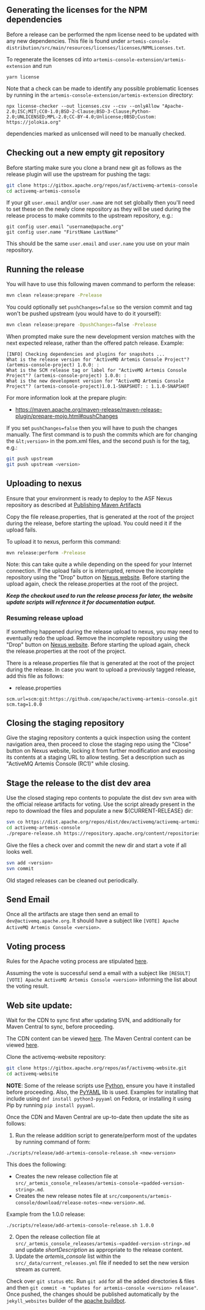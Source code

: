 ## Generating the licenses for the NPM dependencies

Before a release can be performed the npm license need to be updated with any new dependencies. This file is found under `artemis-console-distribution/src/main/resources/licenses/licenses/NPMLicenses.txt`.

To regenerate the licenses cd into `artemis-console-extension/artemis-extension` and run

```shell
yarn license
```

Note that a check can be made to identify any possible problematic licenses by running in the `artemis-console-extension/artemis-extension` directory:

```shell
npx license-checker --out licenses.csv --csv --onlyAllow "Apache-2.0;ISC;MIT;CC0-1.0;BSD-2-Clause;BSD-3-Clause;Python-2.0;UNLICENSED;MPL-2.0;CC-BY-4.0;Unlicense;0BSD;Custom: https://jolokia.org"
```

dependencies marked as unlicensed will need to be manually checked.

## Checking out a new empty git repository

Before starting make sure you clone a brand new git as follows as the release plugin will use the upstream for pushing the tags:

```sh
git clone https://gitbox.apache.org/repos/asf/activemq-artemis-console.git
cd activemq-artemis-console
```

If your git `user.email` and/or `user.name` are not set globally then you'll need to set these on the newly clone
repository as they will be used during the release process to make commits to the upstream repository, e.g.:

```
git config user.email "username@apache.org"
git config user.name "FirstName LastName"
```

This should be the same `user.email` and `user.name` you use on your main repository.

## Running the release

You will have to use this following maven command to perform the release:

```sh
mvn clean release:prepare -Prelease
```

You could optionally set `pushChanges=false` so the version commit and tag won't be pushed upstream (you would have to do it yourself):

```sh
mvn clean release:prepare -DpushChanges=false -Prelease
```

When prompted make sure the new development version matches with the next expected release, rather than the offered patch release. Example:

```
[INFO] Checking dependencies and plugins for snapshots ...
What is the release version for "ActiveMQ Artemis Console Project"? (artemis-console-project) 1.0.0: :
What is the SCM release tag or label for "ActiveMQ Artemis Console Project"? (artemis-console-project) 1.0.0: :
What is the new development version for "ActiveMQ Artemis Console Project"? (artemis-console-project)1.0.1-SNAPSHOT: : 1.1.0-SNAPSHOT
```

For more information look at the prepare plugin:

- https://maven.apache.org/maven-release/maven-release-plugin/prepare-mojo.html#pushChanges

If you set `pushChanges=false` then you will have to push the changes manually.  The first command is to push the commits
which are for changing the `&lt;version>` in the pom.xml files, and the second push is for the tag, e.g.:

```sh
git push upstream
git push upstream <version>
```

## Uploading to nexus

Ensure that your environment is ready to deploy to the ASF Nexus repository as described at
[Publishing Maven Artifacts](https://infra.apache.org/publishing-maven-artifacts.html)

Copy the file release.properties, that is generated at the root of the project during the release,
before starting the upload. You could need it if the upload fails.

To upload it to nexus, perform this command:

```sh
mvn release:perform -Prelease
```

Note: this can take quite a while depending on the speed for your Internet connection.
If the upload fails or is interrupted, remove the incomplete repository
using the "Drop" button on [Nexus website](https://repository.apache.org/#stagingRepositories).
Before starting the upload again, check the release.properties at the root of the project.

**_Keep the checkout used to run the release process for later, the website update scripts will reference it for documentation output._**


### Resuming release upload

If something happened during the release upload to nexus, you may need to eventually redo the upload.
Remove the incomplete repository using the "Drop" button on [Nexus website](https://repository.apache.org/#stagingRepositories).
Before starting the upload again, check the release.properties at the root of the project.

There is a release.properties file that is generated at the root of the project during the release.
In case you want to upload a previously tagged release, add this file as follows:

- release.properties
```
scm.url=scm:git:https://github.com/apache/activemq-artemis-console.git
scm.tag=1.0.0
```

## Closing the staging repository

Give the staging repository contents a quick inspection using the content navigation area, then proceed to close the
staging repo using the "Close" button on Nexus website, locking it from further modification and exposing its contents
at a staging URL to allow testing. Set a description such as "ActiveMQ Artemis Console <version> (RC1)" while closing.

## Stage the release to the dist dev area

Use the closed staging repo contents to populate the dist dev svn area
with the official release artifacts for voting. Use the script already present
in the repo to download the files and populate a new ${CURRENT-RELEASE} dir:

```sh
svn co https://dist.apache.org/repos/dist/dev/activemq/activemq-artemis-console/
cd activemq-artemis-console
./prepare-release.sh https://repository.apache.org/content/repositories/orgapacheactivemq-${NEXUS-REPO-ID} ${CURRENT-RELEASE}
```

Give the files a check over and commit the new dir and start a vote if all looks well.

```bash
svn add <version>
svn commit
```

Old staged releases can be cleaned out periodically.

## Send Email

Once all the artifacts are stage then send an email to `dev@activemq.apache.org`.  It should have a subject like `[VOTE]
Apache ActiveMQ Artemis Console <version>`. 

## Voting process

Rules for the Apache voting process are stipulated [here](https://www.apache.org/foundation/voting.html).

Assuming the vote is successful send a email with a subject like `[RESULT] [VOTE] Apache ActiveMQ Artemis Console <version>`
informing the list about the voting result.

## Web site update:

Wait for the CDN to sync first after updating SVN, and additionally for Maven Central to sync, before proceeding.

The CDN content can be viewed [here](https://dlcdn.apache.org/activemq/activemq-artemis-console/).
The Maven Central content can be viewed [here](https://repo1.maven.org/maven2/org/apache/activemq/).


Clone the activemq-website repository:

```sh
git clone https://gitbox.apache.org/repos/asf/activemq-website.git
cd activemq-website
```

**NOTE**: Some of the release scripts use [Python](https://www.python.org/), ensure you have it installed before proceeding.
Also, the [PyYAML](https://pyyaml.org/wiki/PyYAMLDocumentation) lib is used. Examples for installing that include
using `dnf install python3-pyyaml` on Fedora, or installing it using Pip by running `pip install pyyaml`.

Once the CDN and Maven Central are up-to-date then update the site as follows:

1. Run the release addition script to generate/perform most of the updates by running command of form:
```
./scripts/release/add-artemis-console-release.sh <new-version>
```

This does the following:
- Creates the new release collection file at `src/_artemis_console_releases/artemis-console-<padded-version-string>.md`.
- Creates the new release notes file at `src/components/artemis-console/download/release-notes-<new-version>.md`.

Example from the 1.0.0 release:
```
./scripts/release/add-artemis-console-release.sh 1.0.0
```
2. Open the release collection file at `src/_artemis_console_releases/artemis-<padded-version-string>.md` and update _shortDescription_ as appropriate to the release content.
3. Update the *artemis_console* list within the `src/_data/current_releases.yml` file if needed to set the new version stream as current.

Check over `git status` etc. Run `git add` for all the added directories & files and then `git commit -m "updates for artemis-console <version> release"`.
Once pushed, the changes should be published automatically by the `jekyll_websites` builder of the [apache buildbot](https://ci2.apache.org/#/builders).

